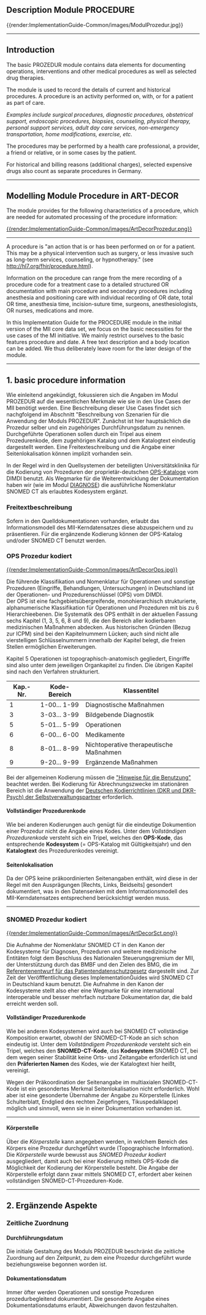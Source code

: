 ## **Description Module PROCEDURE**

{{render:ImplementationGuide-Common/images/ModulProzedur.jpg}}

---

## **Introduction**

The basic PROZEDUR module contains data elements for documenting operations, interventions and other medical procedures as well as selected drug therapies.

The module is used to record the details of current and historical procedures. A procedure is an activity performed on, with, or for a patient as part of care. 

*Examples include surgical procedures, diagnostic procedures, obstetrical support, endoscopic procedures, biopsies, counseling, physical therapy, personal support services, adult day care services, non-emergency transportation, home modifications, exercise, etc.*

The procedures may be performed by a health care professional, a provider, a friend or relative, or in some cases by the patient.

For historical and billing reasons (additional charges), selected expensive drugs also count as separate procedures in Germany.

---

## **Modelling Module Procedure in ART-DECOR**

The module provides for the following characteristics of a procedure, which are needed for automated processing of the procedure information:

[{{render:ImplementationGuide-Common/images/ArtDecorProzedur.png}}](https://art-decor.org/art-decor/decor-datasets--mide-?id=&effectiveDate=&conceptId=&conceptEffectiveDate=)

---

A procedure is "an action that is or has been performed on or for a patient. This may be a physical intervention such as surgery, or less invasive such as long-term services, counseling, or hypnotherapy." (see http://hl7.org/fhir/procedure.html).

Information on the procedure can range from the mere recording of a procedure code for a treatment case to a detailed structured OR documentation with main procedure and secondary procedures including anesthesia and positioning care with individual recording of OR date, total OR time, anesthesia time, incision-suture time, surgeons, anesthesiologists, OR nurses, medications and more.

In this Implementation Guide for the PROCEDURE module in the initial version of the MII core data set, we focus on the basic necessities for the use cases of the MI initiative. We mainly restrict ourselves to the basic features procedure and date. A free text description and a body location can be added. We thus deliberately leave room for the later design of the module.

---

## **1. basic procedure information**

Wie einleitend angekündigt, fokussieren sich die Angaben im Modul PROZEDUR auf die wesentlichen Merkmale wie sie in den Use Cases der MII benötigt werden. Eine Beschreibung dieser Use Cases findet sich nachgfolgend im Abschnitt "Beschreibung von Szenarien für die Anwendung der Moduls PROZEDUR". Zunächst ist hier hauptsächlich die Prozedur selber und ein zugehöriges Durchführungsdatum zu nennen.
Durchgeführte Operationen sollen durch ein Tripel aus einem Prozedurenkode, dem zugehörigen Katalog und dem Katalogtext eindeutig dargestellt werden. Eine Freitexteschreibung und die Angabe einer Seitenlokalisation können implizit vorhanden sein. 

In der Regel wird in den Quellsystemen der beteiligten Universitätsklinika für die Kodierung von Prozeduren der proprietär-deutschen [OPS-Kataloge](https://www.dimdi.de/static/de/klassifikationen/ops/kode-suche/opshtml2020/) vom DIMDI benutzt. Als Wegmarke für die Weiterentwicklung der Dokumentation haben wir (wie im Modul [DIAGNOSE](https://simplifier.net/guide/medizininformatikinitiative-moduldiagnosen-implementationguide)) die ausführliche Nomenklatur SNOMED CT als erlaubtes Kodesystem ergänzt.

### Freitextbeschreibung
Sofern in den Quelldokumentationen vorhanden, erlaubt das Informationsmodell des MII-Kerndatensatzes diese abzuspeichern und zu präsentieren.
Für die ergänzende Kodierung können der OPS-Katalog und/oder SNOMED CT benutzt werden.

### OPS Prozedur kodiert

[{{render:ImplementationGuide-Common/images/ArtDecorOps.jpg}}](https://art-decor.org/art-decor/decor-datasets--mide-?id=&effectiveDate=&conceptId=&conceptEffectiveDate=)

Die führende Klassifikation und Nomenklatur für Operationen und sonstige Prozeduren (Eingriffe, Behandlungen, Untersuchungen) in Deutschland ist der Operationen- und Prozedurenschlüssel (OPS) vom DIMDI. <br> Der OPS ist eine fachgebietsübergreifende, monohierarchisch strukturierte, alphanumerische Klassifikation für Operationen und Prozeduren mit bis zu 6 Hierarchieebenen. 
Die Systematik des OPS enthält in der aktuellen Fassung sechs Kapitel (1, 3, 5, 6, 8 und 9), die den Bereich aller kodierbaren medizinischen Maßnahmen abdecken. Aus historischen Gründen (Bezug zur ICPM) sind bei den Kapitelnummern Lücken; auch sind nicht alle vierstelligen Schlüsselnummern innerhalb der Kapitel belegt, die freien Stellen ermöglichen Erweiterungen.

Kapitel 5 Operationen ist topographisch-anatomisch gegliedert, Eingriffe sind also unter dem jeweiligen Organkapitel zu finden. Die übrigen Kapitel sind nach den Verfahren strukturiert.

| Kap.-Nr. | Kode-Bereich | Klassentitel                            |
|----------|--------------|-----------------------------------------|
| 1        | 1-00... 1-99 | Diagnostische Maßnahmen                 |
| 3        | 3-03... 3-99 | Bildgebende Diagnostik                  |
| 5        | 5-01... 5-99 | Operationen                             |
| 6        | 6-00... 6-00 | Medikamente                             |
| 8        | 8-01... 8-99 | Nichtoperative therapeutische Maßnahmen |
| 9        | 9-20... 9-99 | Ergänzende Maßnahmen                    |

Bei der allgemeinen Kodierung müssen die ["Hinweise für die Benutzung"](https://www.dimdi.de/static/de/klassifikationen/ops/kode-suche/opshtml2020/zusatz-04-hinweise-zur-benutzung.htm) beachtet werden. Bei Kodierung für Abrechnungszwecke im stationären Bereich ist die Anwendung der [Deutschen Kodierrichtlinien (DKR und DKR-Psych) der Selbstverwaltungspartner](https://www.g-drg.de/G-DRG-System_2020/Kodierrichtlinien/Deutsche_Kodierrichtlinien_2020) erforderlich.

#### Vollständiger Prozedurenkode
Wie bei anderen Kodierungen auch genügt für die eindeutige Dokumention einer Prozedur nicht die Angabe eines Kodes.
Unter dem *Vollständigen Prozedurenkode* versteht sich ein Tripel, welches den **OPS-Kode**, das entsprechende **Kodesystem** (= OPS-Katalog mit Gültigkeitsjahr) und den **Katalogtext** des Prozedurenkodes vereinigt. 

#### Seitenlokalisation
Da der OPS keine präkoordinierten Seitenangaben enthält, wird diese in der Regel mit den Ausprägungen [Rechts, Links, Beidseits] gesondert dokumentiert, was in den Datensenken mit dem Informationsmodell des MII-Kerndatensatzes entsprechend berücksichtigt werden muss.

--- 

### SNOMED Prozedur kodiert

[{{render:ImplementationGuide-Common/images/ArtDecorSct.png}}](https://art-decor.org/art-decor/decor-datasets--mide-?id=&effectiveDate=&conceptId=&conceptEffectiveDate=)

Die Aufnahme der Nomenklatur SNOMED CT in den Kanon der Kodesysteme für Diagnosen, Prozeduren und weitere medizinische Entitäten folgt dem Beschluss des Nationalen Steuerungsgremium der MII, der Unterstützung durch das BMBF und den Zielen des BMG, die im [Referentenentwurf für das Patientendatenschutzgesetz](https://www.bundesgesundheitsministerium.de/fileadmin/Dateien/3_Downloads/Gesetze_und_Verordnungen/GuV/P/Referentenentwurf_Patientendaten-Schutzgesetz__PDSG.pdf) dargestellt sind.
Zur Zeit der Veröfffentlichung dieses ImplementationGuides wird SNOMED CT in Deutschland kaum benutzt. Die Aufnahme in den Kanon der Kodesysteme stellt also eher eine Wegmarke für eine international interoperable und besser mehrfach nutzbare Dokumentation dar, die bald erreicht werden soll.


#### Vollständiger Prozedurenkode
Wie bei anderen Kodesystemen wird auch bei SNOMED CT vollständige Komposition erwartet, obwohl der SNOMED-CT-Kode an sich schon eindeutig ist.
Unter dem *Vollständigem Prozedurenkode* versteht sich ein Tripel, welches den **SNOMED-CT-Kode**, das **Kodesystem** SNOMED CT, bei dem wegen seiner Stabilität keine Orts- und Zeitangabe erforderlich ist und den **Präferierten Namen** des Kodes, wie der Katalogtext hier heißt, vereinigt. 

Wegen der Präkoordination der Seitenangabe im multiaxialen SNOMED-CT-Kode ist ein gesondertes Merkmal Seitenlokalisation nicht erforderlich. Wohl aber ist eine gesonderte Übernahme der Angabe zu Körperstelle (Linkes Schulterblatt, Endglied des rechten Zeigefingers, Tikuspedalklappe) möglich und sinnvoll, wenn sie in einer Dokumentation vorhanden ist.

--- 

#### Körperstelle

Über die *Körperstelle* kann angegeben werden, in welchem Bereich des Körpers eine Prozedur durchgeführt wurde (Topographische Information). Die *Körperstelle* wurde bewusst aus *SNOMED Prozedur kodiert* ausgegliedert, damit auch bei einer Kodierung mittels OPS-Kode die Möglichkeit der Kodierung der Körperstelle besteht. Die Angabe der Körperstelle erfolgt dann zwar mittels SNOMED CT, erfordert aber keinen vollständigen SNOMED-CT-Prozeduren-Kode.

---

## **2. Ergänzende Aspekte**

### **Zeitliche Zuordnung**

####  Durchführungsdatum

Die initiale Gestaltung des Moduls PROZEDUR beschränkt die zeitliche Zuordnung auf den Zeitpunkt, zu dem eine Prozedur durchgeführt wurde beziehungsweise begonnen worden ist.

####  Dokumentationsdatum
Immer öfter werden Operationen und sonstige Prozeduren prozedurbegleitend dokumentiert. Die gesonderte Angabe eines Dokumentationsdatums erlaubt, Abweichungen davon festzuhalten.
